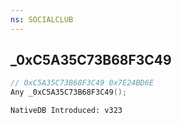 ```yaml
---
ns: SOCIALCLUB
---
```

## _0xC5A35C73B68F3C49

```c
// 0xC5A35C73B68F3C49 0x7E24BD6E
Any _0xC5A35C73B68F3C49();
```

```
NativeDB Introduced: v323
```

